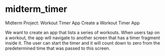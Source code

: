 # midterm_timer
Midterm Project: Workout Timer App
Create a Workout Timer App

We want to create an app that lists a series of workouts. When users tap on a workout, the app will navigate to another screen that has a timer fragment inside it. The user can start the timer and it will count down to zero from the predetermined time that was passed to this screen.
